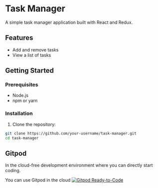 # Task Manager

A simple task manager application built with React and Redux.

## Features
- Add and remove tasks
- View a list of tasks

## Getting Started

### Prerequisites
- Node.js
- npm or yarn

### Installation

1. Clone the repository:

```bash
git clone https://github.com/your-username/task-manager.git
cd task-manager
```

## Gitpod

In the cloud-free development environment where you can directly start coding.

You can use Gitpod in the cloud  [![Gitpod Ready-to-Code](https://img.shields.io/badge/Gitpod-Ready--to--Code-blue?logo=gitpod)](https://gitpod.io/#https://github.com/DhanushNehru/task-manager/)
